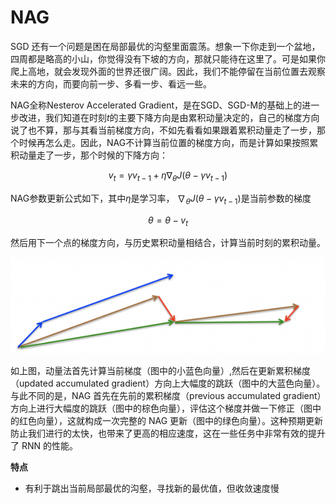# NAG
SGD 还有一个问题是困在局部最优的沟壑里面震荡。想象一下你走到一个盆地，四周都是略高的小山，你觉得没有下坡的方向，那就只能待在这里了。可是如果你爬上高地，就会发现外面的世界还很广阔。因此，我们不能停留在当前位置去观察未来的方向，而要向前一步、多看一步、看远一些。

NAG全称Nesterov Accelerated Gradient，是在SGD、SGD-M的基础上的进一步改进，我们知道在时刻$t$的主要下降方向是由累积动量决定的，自己的梯度方向说了也不算，那与其看当前梯度方向，不如先看看如果跟着累积动量走了一步，那个时候再怎么走。因此，NAG不计算当前位置的梯度方向，而是计算如果按照累积动量走了一步，那个时候的下降方向：

$$v_{t}=\gamma v_{t-1}+\eta \nabla_{\theta}J(\theta-\gamma v_{t-1})$$

NAG参数更新公式如下，其中$\eta$是学习率， $\nabla_{\theta}J(\theta-\gamma v_{t-1})$是当前参数的梯度

$$\theta=\theta-v_{t}$$

然后用下一个点的梯度方向，与历史累积动量相结合，计算当前时刻的累积动量。

![momentum](https://raw.githubusercontent.com/w5688414/paddleImage/main/img/momentum.png)

如上图，动量法首先计算当前梯度（图中的小蓝色向量）,然后在更新累积梯度（updated accumulated gradient）方向上大幅度的跳跃（图中的大蓝色向量）。与此不同的是，NAG 首先在先前的累积梯度（previous accumulated gradient）方向上进行大幅度的跳跃（图中的棕色向量），评估这个梯度并做一下修正（图中的红色向量），这就构成一次完整的 NAG 更新（图中的绿色向量）。这种预期更新防止我们进行的太快，也带来了更高的相应速度，这在一些任务中非常有效的提升了 RNN 的性能。


**特点**

+ 有利于跳出当前局部最优的沟壑，寻找新的最优值，但收敛速度慢
